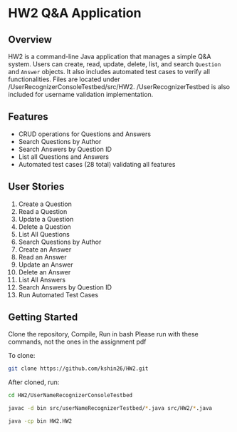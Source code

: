 # HW2 Q&A Application

## Overview
HW2 is a command-line Java application that manages a simple Q&A system. Users can create, read, update, delete, list, and search `Question` and `Answer` objects. It also includes automated test cases to verify all functionalities.
Files are located under /UserRecognizerConsoleTestbed/src/HW2.
/UserRecognizerTestbed is also included for username validation implementation.

## Features
- CRUD operations for Questions and Answers
- Search Questions by Author
- Search Answers by Question ID
- List all Questions and Answers
- Automated test cases (28 total) validating all features

## User Stories
1. Create a Question
2. Read a Question
3. Update a Question
4. Delete a Question
5. List All Questions
6. Search Questions by Author
7. Create an Answer
8. Read an Answer
9. Update an Answer
10. Delete an Answer
11. List All Answers
12. Search Answers by Question ID
13. Run Automated Test Cases

## Getting Started
Clone the repository, Compile, Run in bash
Please run with these commands, not the ones in the assignment pdf

To clone:

```bash
git clone https://github.com/kshin26/HW2.git

```

After cloned, run:

```bash
cd HW2/UserNameRecognizerConsoleTestbed

javac -d bin src/userNameRecognizerTestbed/*.java src/HW2/*.java

java -cp bin HW2.HW2
